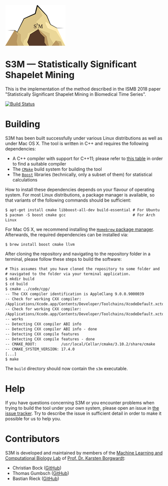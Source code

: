 ![](./s3m_logo.png)
# S3M &mdash; Statistically Significant Shapelet Mining

This is the implementation of the method described in the ISMB 2018 paper "Statistically Significant Shapelet Mining in Biomedical Time Series".

[![Build Status](https://travis-ci.com/BorgwardtLab/S3M.svg?token=6PepXoG2x1QhsqBnBzHF&branch=master)](https://travis-ci.com/BorgwardtLab/S3M)

# Building

S3M has been built successfully under various Linux distributions as
well as under Mac OS X. The tool is written in C++ and requires the
following dependencies:

* A C++ compiler with support for C++11; please refer to [this table](https://en.cppreference.com/w/cpp/compiler_support)
  in order to find a suitable compiler
* The [`CMake`](https://cmake.org) build system for building the tool
* The [`Boost`](http://www.boost.org) libraries&nbsp;(technically, only a subset
  of them) for statistical calculations

How to install these dependencies depends on your flavour of operating system.
For most Linux distributions, a package manager is available, so that variants
of the following commands should be sufficient:

    $ apt-get install cmake libboost-all-dev build-essential # For Ubuntu
    $ pacman -S boost cmake gcc                              # For Arch Linux

For Mac OS X, we recommend installing the [`Homebrew` package manager](https://brew.sh). Afterwards,
the required dependencies can be installed via:

    $ brew install boost cmake llvm

After cloning the repository and navigating to the repository folder in
a terminal, please follow these steps to build the software:

    # This assumes that you have cloned the repository to some folder and
    # navigated to the folder via your terminal application.
    $ mkdir build
    $ cd build
    $ cmake ../code/cpp/
    -- The CXX compiler identification is AppleClang 9.0.0.9000039
    -- Check for working CXX compiler: /Applications/Xcode.app/Contents/Developer/Toolchains/XcodeDefault.xctoolchain/usr/bin/c++
    -- Check for working CXX compiler: /Applications/Xcode.app/Contents/Developer/Toolchains/XcodeDefault.xctoolchain/usr/bin/c++ -- works
    -- Detecting CXX compiler ABI info
    -- Detecting CXX compiler ABI info - done
    -- Detecting CXX compile features
    -- Detecting CXX compile features - done
    -- CMAKE_ROOT:           /usr/local/Cellar/cmake/3.10.2/share/cmake
    -- CMAKE_SYSTEM_VERSION: 17.4.0
    [...]
    $ make

The `build` directory should now contain the `s3m` executable.

# Help

If you have questions concerning S3M or you encounter problems when
trying to build the tool under your own system, please open an issue in
[the issue tracker](https://github.com/BorgwardtLab/S3M/issues). Try to
describe the issue in sufficient detail in order to make it possible for
us to help you.

# Contributors

S3M is developed and maintained by members of the [Machine Learning and
Computational Biology Lab](https://www.bsse.ethz.ch/mlcb) of [Prof. Dr.
Karsten Borgwardt](https://www.bsse.ethz.ch/mlcb/karsten.html):

- Christian Bock ([GitHub](https://github.com/chrisby))
- Thomas Gumbsch ([GitHub](https://github.com/tgumbsch))
- Bastian Rieck ([GitHub](https://github.com/Submanifold))

